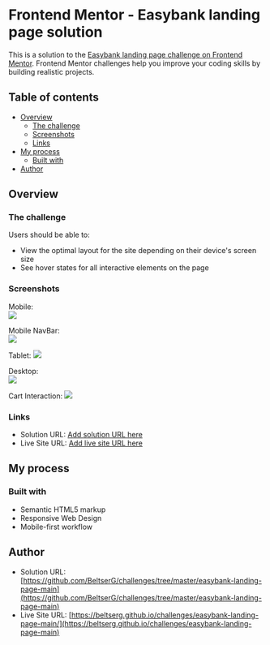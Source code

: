 # Frontend Mentor - Easybank landing page solution

This is a solution to the [Easybank landing page challenge on Frontend Mentor](https://www.frontendmentor.io/challenges/easybank-landing-page-WaUhkoDN). Frontend Mentor challenges help you improve your coding skills by building realistic projects. 

## Table of contents

- [Overview](#overview)
  - [The challenge](#the-challenge)
  - [Screenshots](#screenshots)
  - [Links](#links)
- [My process](#my-process)
  - [Built with](#built-with)
- [Author](#author)

## Overview

### The challenge

Users should be able to:

- View the optimal layout for the site depending on their device's screen size
- See hover states for all interactive elements on the page

### Screenshots

Mobile:  
![](./screenshots/mobile.png)

Mobile NavBar:  
![](./screenshots/mobileNavBar.png)

Tablet:
![](./screenshots/tablet.png)

Desktop:  
![](./screenshots/desktop.png)

Cart Interaction:
![](./screenshots/interaction.png)

### Links

- Solution URL: [Add solution URL here](https://your-solution-url.com)
- Live Site URL: [Add live site URL here](https://your-live-site-url.com)

## My process

### Built with

- Semantic HTML5 markup
- Responsive Web Design
- Mobile-first workflow


## Author

- Solution URL: [https://github.com/BeltserG/challenges/tree/master/easybank-landing-page-main](https://github.com/BeltserG/challenges/tree/master/easybank-landing-page-main)
- Live Site URL: [https://beltserg.github.io/challenges/easybank-landing-page-main/](https://beltserg.github.io/challenges/easybank-landing-page-main)